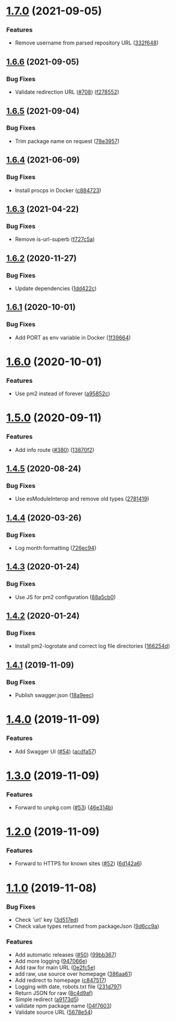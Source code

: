 # [1.7.0](https://github.com/ffflorian/pkgsource/compare/v1.6.6...v1.7.0) (2021-09-05)


### Features

* Remove username from parsed repository URL ([332f648](https://github.com/ffflorian/pkgsource/commit/332f6488173b7da80c03067c4330db90430b540e))

## [1.6.6](https://github.com/ffflorian/pkgsource/compare/v1.6.5...v1.6.6) (2021-09-05)


### Bug Fixes

* Validate redirection URL ([#708](https://github.com/ffflorian/pkgsource/issues/708)) ([f278552](https://github.com/ffflorian/pkgsource/commit/f27855254d172f916d3e913183d2d189ed9b7e7f))

## [1.6.5](https://github.com/ffflorian/pkgsource/compare/v1.6.4...v1.6.5) (2021-09-04)


### Bug Fixes

* Trim package name on request ([78e3957](https://github.com/ffflorian/pkgsource/commit/78e3957077aef1661607899b56e23824e1bd6670))

## [1.6.4](https://github.com/ffflorian/pkgsource/compare/v1.6.3...v1.6.4) (2021-06-09)


### Bug Fixes

* Install procps in Docker ([c884723](https://github.com/ffflorian/pkgsource/commit/c884723a7004de0d366c548dfba5ba622395ce08))

## [1.6.3](https://github.com/ffflorian/pkgsource/compare/v1.6.2...v1.6.3) (2021-04-22)


### Bug Fixes

* Remove is-url-superb ([f727c5a](https://github.com/ffflorian/pkgsource/commit/f727c5a0d58c8790c8491d4454e8063dcebc0592))

## [1.6.2](https://github.com/ffflorian/pkgsource/compare/v1.6.1...v1.6.2) (2020-11-27)


### Bug Fixes

* Update dependencies ([1dd422c](https://github.com/ffflorian/pkgsource/commit/1dd422c5b069c1ca801cd1645e00511788303c21))

## [1.6.1](https://github.com/ffflorian/pkgsource/compare/v1.6.0...v1.6.1) (2020-10-01)


### Bug Fixes

* Add PORT as env variable in Docker ([1f39664](https://github.com/ffflorian/pkgsource/commit/1f39664ebb3d09de1ac07fb06526d4bbe99f864a))

# [1.6.0](https://github.com/ffflorian/pkgsource/compare/v1.5.0...v1.6.0) (2020-10-01)


### Features

* Use pm2 instead of forever ([a95852c](https://github.com/ffflorian/pkgsource/commit/a95852ca489db9d5efa877776985f0a2232baf88))

# [1.5.0](https://github.com/ffflorian/pkgsource/compare/v1.4.5...v1.5.0) (2020-09-11)


### Features

* Add info route ([#380](https://github.com/ffflorian/pkgsource/issues/380)) ([13870f2](https://github.com/ffflorian/pkgsource/commit/13870f28853ff209da48a06414b958d0394277bb))

## [1.4.5](https://github.com/ffflorian/pkgsource/compare/v1.4.4...v1.4.5) (2020-08-24)


### Bug Fixes

* Use esModuleInterop and remove old types ([2781419](https://github.com/ffflorian/pkgsource/commit/27814194dfefa03d936ab8917c5ec4655a8bcfcd))

## [1.4.4](https://github.com/ffflorian/pkgsource/compare/v1.4.3...v1.4.4) (2020-03-26)

### Bug Fixes

- Log month formatting ([726ec94](https://github.com/ffflorian/pkgsource/commit/726ec94e6df2f67da787cc0d896e4cba87dd2a00))

## [1.4.3](https://github.com/ffflorian/pkgsource/compare/v1.4.2...v1.4.3) (2020-01-24)

### Bug Fixes

- Use JS for pm2 configuration ([88a5cb0](https://github.com/ffflorian/pkgsource/commit/88a5cb0064a8e1952b6077a81e26a7de30e6ef47))

## [1.4.2](https://github.com/ffflorian/pkgsource/compare/v1.4.1...v1.4.2) (2020-01-24)

### Bug Fixes

- Install pm2-logrotate and correct log file directories ([166254d](https://github.com/ffflorian/pkgsource/commit/166254d0fe97b84aca8abcc7fcff44e517e335e8))

## [1.4.1](https://github.com/ffflorian/pkgsource/compare/v1.4.0...v1.4.1) (2019-11-09)

### Bug Fixes

- Publish swagger.json ([18a9eec](https://github.com/ffflorian/pkgsource/commit/18a9eec0909d139d0e5f1022d35a9bd13789e94c))

# [1.4.0](https://github.com/ffflorian/pkgsource/compare/v1.3.0...v1.4.0) (2019-11-09)

### Features

- Add Swagger UI ([#54](https://github.com/ffflorian/pkgsource/issues/54)) ([acdfa57](https://github.com/ffflorian/pkgsource/commit/acdfa5715a0bf585e93c15da1ad13df468f4702e))

# [1.3.0](https://github.com/ffflorian/pkgsource/compare/v1.2.0...v1.3.0) (2019-11-09)

### Features

- Forward to unpkg.com ([#53](https://github.com/ffflorian/pkgsource/issues/53)) ([46e314b](https://github.com/ffflorian/pkgsource/commit/46e314b180f22ffd973429e67ceeb48d3513a688))

# [1.2.0](https://github.com/ffflorian/pkgsource/compare/v1.1.0...v1.2.0) (2019-11-09)

### Features

- Forward to HTTPS for known sites ([#52](https://github.com/ffflorian/pkgsource/issues/52)) ([6d142a6](https://github.com/ffflorian/pkgsource/commit/6d142a637ccfad50b6116ced1c2fb20fd7fb9565))

# [1.1.0](https://github.com/ffflorian/pkgsource/compare/v1.0.0...v1.1.0) (2019-11-08)

### Bug Fixes

- Check 'url' key ([3d517ed](https://github.com/ffflorian/pkgsource/commit/3d517ed62ea2e7252b0f98468a0a9abf3458b7c6))
- Check value types returned from packageJson ([9d6cc9a](https://github.com/ffflorian/pkgsource/commit/9d6cc9a4d8da90f7ab5249531468a7c088cbdee7))

### Features

- Add automatic releases ([#50](https://github.com/ffflorian/pkgsource/issues/50)) ([99bb367](https://github.com/ffflorian/pkgsource/commit/99bb367586de877b2b3edf2b4e630876ea163cd1))
- Add more logging ([947066e](https://github.com/ffflorian/pkgsource/commit/947066ee1679173bf1b6d9c0551e0ac19bf591ee))
- Add raw for main URL ([0e2fc5e](https://github.com/ffflorian/pkgsource/commit/0e2fc5e485596ca0c05097c9c18450260339cf97))
- add raw, use source over homepage ([386aa61](https://github.com/ffflorian/pkgsource/commit/386aa6194f0be6d7708beeea54e426d7d44eaef4))
- Add redirect to homepage ([c847517](https://github.com/ffflorian/pkgsource/commit/c8475178f9e84cdb9c7a92de8b160baf17c806fe))
- Logging with date, robots.txt file ([231d797](https://github.com/ffflorian/pkgsource/commit/231d79717ff250643343c1ac84e70797059c5936))
- Return JSON for raw ([8c4d9af](https://github.com/ffflorian/pkgsource/commit/8c4d9affc16b106680c250d5d58f4e869a602954))
- Simple redirect ([a9173d5](https://github.com/ffflorian/pkgsource/commit/a9173d59903b4d6942e623f82a6857586058ab3f))
- validate npm package name ([04f7603](https://github.com/ffflorian/pkgsource/commit/04f76039971da4f327a55c13b0ca1eaa4acab758))
- Validate source URL ([5678e54](https://github.com/ffflorian/pkgsource/commit/5678e546223225d20b655397511b1c44971526e9))
